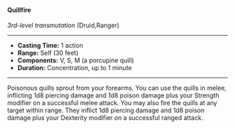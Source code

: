 #### Quillfire
*3rd-level transmutation* (Druid,Ranger)
___
- **Casting Time:** 1 action
- **Range:** Self (30 feet)
- **Components:** V, S, M (a porcupine quill)
- **Duration:** Concentration, up to 1 minute
---
Poisonous quills sprout from your forearms. You
can use the quills in melee, inflicting 1d8 piercing
damage and 1d8 poison damage plus your Strength
modifier on a successful melee attack.
You may also fire the quills at any target within
range. They inflict 1d8 piercing damage and 1d8
poison damage plus your Dexterity modifier on a
successful ranged attack.

